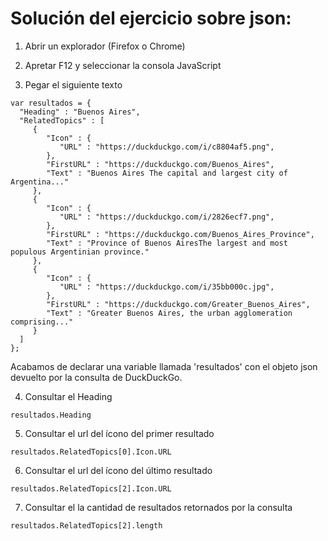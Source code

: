# Solución del ejercicio sobre json:

1. Abrir un explorador (Firefox o Chrome)

2. Apretar F12 y seleccionar la consola JavaScript

3. Pegar el siguiente texto

```
var resultados = {
  "Heading" : "Buenos Aires",
  "RelatedTopics" : [
     {
        "Icon" : {
           "URL" : "https://duckduckgo.com/i/c8804af5.png",
        },
        "FirstURL" : "https://duckduckgo.com/Buenos_Aires",
        "Text" : "Buenos Aires The capital and largest city of Argentina..."
     },
     {
        "Icon" : {
           "URL" : "https://duckduckgo.com/i/2826ecf7.png",
        },
        "FirstURL" : "https://duckduckgo.com/Buenos_Aires_Province",
        "Text" : "Province of Buenos AiresThe largest and most populous Argentinian province."
     },
     {
        "Icon" : {
           "URL" : "https://duckduckgo.com/i/35bb000c.jpg",
        },
        "FirstURL" : "https://duckduckgo.com/Greater_Buenos_Aires",
        "Text" : "Greater Buenos Aires, the urban agglomeration comprising..."
     }
  ]
};
```

Acabamos de declarar una variable llamada 'resultados' con el objeto json devuelto por la consulta de DuckDuckGo.

4. Consultar el Heading

```
resultados.Heading
```

5. Consultar el url del ícono del primer resultado

```
resultados.RelatedTopics[0].Icon.URL
```

6. Consultar el url del ícono del último resultado

```
resultados.RelatedTopics[2].Icon.URL
```

7. Consultar el la cantidad de resultados retornados por la consulta

```
resultados.RelatedTopics[2].length
```


